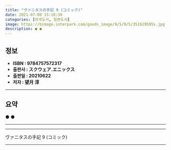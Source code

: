 ```yaml
---
title: "ヴァニタスの手記 9 (コミック)"
date: 2021-07-08 15:18:39
categories: [외국도서, 일본도서]
image: https://bimage.interpark.com/goods_image/9/5/9/5/351629595s.jpg
description: ● ●
---
```


## **정보**

- **ISBN : 9784757572317**
- **출판사 : スクウェア.エニックス**
- **출판일 : 20210622**
- **저자 : 望月 淳**

------



## **요약**

●  ●  

------



------


ヴァニタスの手記 9 (コミック) 

------


